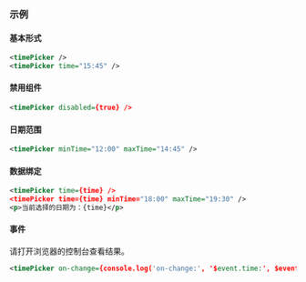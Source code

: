 ### 示例
#### 基本形式

<div class="m-example"></div>

```xml
<timePicker />
<timePicker time="15:45" />
```

#### 禁用组件

<div class="m-example"></div>

```xml
<timePicker disabled={true} />
```

#### 日期范围

<div class="m-example"></div>

```xml
<timePicker minTime="12:00" maxTime="14:45" />
```

#### 数据绑定

<div class="m-example"></div>

```xml
<timePicker time={time} />
<timePicker time={time} minTime="18:00" maxTime="19:30" />
<p>当前选择的日期为：{time}</p>
```

#### 事件

请打开浏览器的控制台查看结果。

<div class="m-example"></div>

```xml
<timePicker on-change={console.log('on-change:', '$event.time:', $event.time)} />
```
